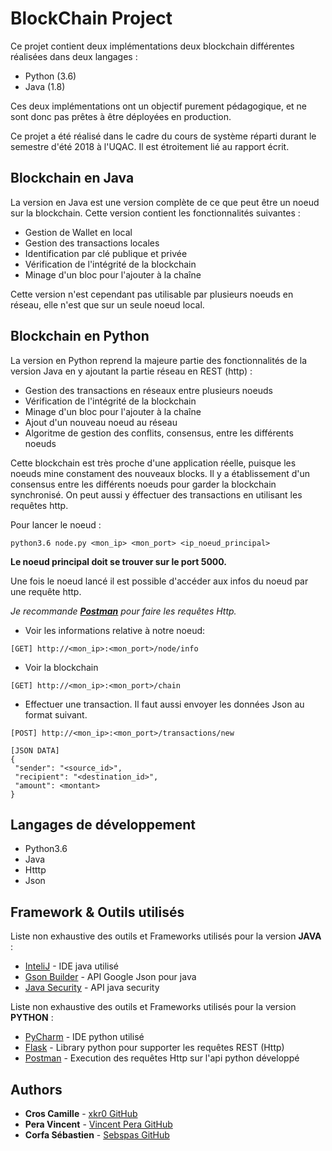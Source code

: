 # BlockChain Project

Ce projet contient deux implémentations deux blockchain différentes réalisées dans deux langages :

* Python (3.6)
* Java (1.8)

Ces deux implémentations ont un objectif purement pédagogique, et ne sont donc pas prêtes à être déployées
en production.

Ce projet a été réalisé dans le cadre du cours de système réparti durant le semestre d'été 2018 à l'UQAC.
Il est étroitement lié au rapport écrit.

## Blockchain en Java

La version en Java est une version complète de ce que peut être un noeud sur la blockchain. Cette version contient
les fonctionnalités suivantes :

* Gestion de Wallet en local
* Gestion des transactions locales
* Identification par clé publique et privée
* Vérification de l'intégrité de la blockchain
* Minage d'un bloc pour l'ajouter à la chaîne

Cette version n'est cependant pas utilisable par plusieurs noeuds en réseau, elle n'est que sur un seule noeud local.

## Blockchain en Python

La version en Python reprend la majeure partie des fonctionnalités de la version Java en y ajoutant la partie réseau
en REST (http) :

* Gestion des transactions en réseaux entre plusieurs noeuds
* Vérification de l'intégrité de la blockchain
* Minage d'un bloc pour l'ajouter à la chaîne
* Ajout d'un nouveau noeud au réseau
* Algoritme de gestion des conflits, consensus, entre les différents noeuds

Cette blockchain est très proche d'une application réelle, puisque les noeuds mine constament des nouveaux blocks. Il
y a établissement d'un consensus entre les différents noeuds pour garder la blockchain synchronisé. On peut aussi y 
éffectuer des transactions en utilisant les requêtes http.

Pour lancer le noeud :
```
python3.6 node.py <mon_ip> <mon_port> <ip_noeud_principal>
```

**Le noeud principal doit se trouver sur le port 5000.**

Une fois le noeud lancé il est possible d'accéder aux infos du noeud par une requête http.

*Je recommande **[Postman](https://www.getpostman.com/)** pour faire les requêtes Http.*

* Voir les informations relative à notre noeud:
```
[GET] http://<mon_ip>:<mon_port>/node/info
```
* Voir la blockchain
```
[GET] http://<mon_ip>:<mon_port>/chain
```
* Effectuer une transaction. Il faut aussi envoyer les données Json au format suivant.
```
[POST] http://<mon_ip>:<mon_port>/transactions/new

[JSON DATA]
{
 "sender": "<source_id>",
 "recipient": "<destination_id>",
 "amount": <montant>
}
```

## Langages de développement

* Python3.6
* Java
* Htttp
* Json

## Framework & Outils utilisés

Liste non exhaustive des outils et Frameworks utilisés pour la version **JAVA** :

* [InteliJ](https://www.jetbrains.com/idea/) - IDE java utilisé
* [Gson Builder](https://google.github.io/gson/apidocs/com/google/gson/GsonBuilder.html) - API Google Json pour java
* [Java Security](https://docs.oracle.com/javase/7/docs/api/java/security/package-summary.html) - API java security

Liste non exhaustive des outils et Frameworks utilisés pour la version **PYTHON** :

* [PyCharm](https://www.jetbrains.com/pycharm/) - IDE python utilisé
* [Flask](http://flask.pocoo.org/) - Library python pour supporter les requêtes REST (Http)
* [Postman](https://www.getpostman.com/) - Execution des requêtes Http sur l'api python développé

## Authors

* **Cros Camille** - [xkr0 GitHub](https://github.com/xKr0)
* **Pera Vincent** - [Vincent Pera GitHub](https://github.com/VincentPera)
* **Corfa Sébastien** - [Sebspas GitHub](https://github.com/sebspas)
